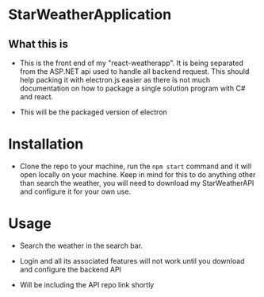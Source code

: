 # StarWeatherApplication

## What this is

- This is the front end of my "react-weatherapp". It is being separated from the ASP.NET api used to handle all backend request. This should help packing it with electron.js easier as there is not much documentation on how to package a single solution program with C# and react. 

- This will be the packaged version of electron

# Installation

- Clone the repo to your machine, run the `npm start` command and it will open locally on your machine. Keep in mind for this to do anything other than search the weather, you will need to download my StarWeatherAPI and configure it for your own use. 

# Usage
- Search the weather in the search bar.

- Login and all its associated features will not work until you download and configure the backend API

- Will be including the API repo link shortly

